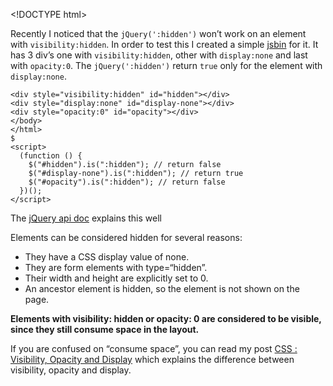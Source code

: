 &lt;!DOCTYPE html&gt;

Recently I noticed that the `jQuery(':hidden')` won’t work on an element with `visibility:hidden`. In order to test this I created a simple [jsbin](http://jsbin.com/lucab/1/edit) for it. It has 3 div’s one with `visibility:hidden`, other with `display:none` and last with `opacity:0`. The `jQuery(':hidden')` return `true` only for the element with `display:none`.

    <div style="visibility:hidden" id="hidden"></div>
    <div style="display:none" id="display-none"></div>
    <div style="opacity:0" id="opacity"></div>
    </body>
    </html>
    $
    <script>
      (function () {
        $("#hidden").is(":hidden"); // return false
        $("#display-none").is(":hidden"); // return true
        $("#opacity").is(":hidden"); // return false
      })();
    </script>

The [jQuery api doc](http://api.jquery.com/hidden-selector/) explains this well

Elements can be considered hidden for several reasons:

-   They have a CSS display value of none.
-   They are form elements with type=“hidden”.
-   Their width and height are explicitly set to 0.
-   An ancestor element is hidden, so the element is not shown on the page.

**Elements with visibility: hidden or opacity: 0 are considered to be visible, since they still consume space in the layout.**

If you are confused on “consume space”, you can read my post [CSS : Visibility, Opacity and Display](/2014/02/css-visibility-display-opacity.html) which explains the difference between visibility, opacity and display.
